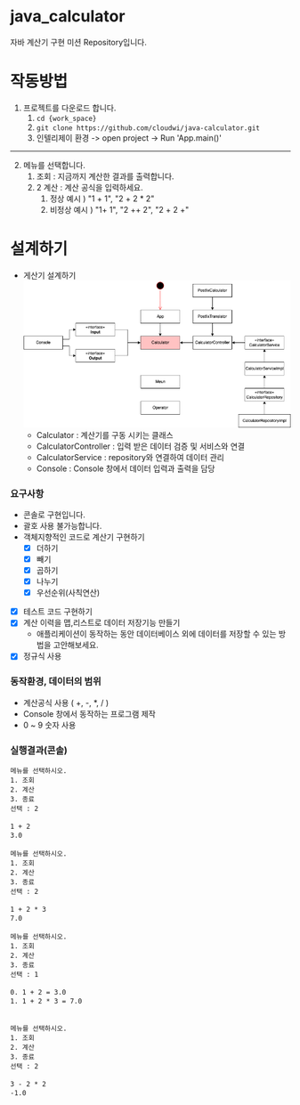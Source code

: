 # java_calculator
자바 계산기 구현 미션 Repository입니다.

# 작동방법

1. 프로젝트를 다운로드 합니다.
   1. ```cd {work_space}```
   2. ```git clone https://github.com/cloudwi/java-calculator.git```
   3. 인텔리제이 환경 -> open project -> Run 'App.main()'
---
2. 메뉴를 선택합니다.
   1. 조회 : 지금까지 계산한 결과를 출력합니다.
   2. 2 계산 : 계산 공식을 입력하세요.
      1. 정상 예시 ) "1 + 1", "2 + 2 * 2"
      2. 비정상 예시 ) "1+ 1", "2 ++ 2", "2 + 2 +"

[//]: # ()
[//]: # (### 이곳은 공개 Repo입니다.)

[//]: # (1. 여러분의 포트폴리오로 사용하셔도 됩니다.)

[//]: # (2. 때문에 이 repo를 fork한 뒤)

[//]: # (3. 여러분의 개인 Repo에 작업하며 )

[//]: # (4. 이 Repo에 PR을 보내어 멘토의 코드 리뷰와 피드백을 받으세요.)
[//]: # ()
[//]: # (### Branch 명명 규칙 + 팀의 PR규칙 정하기)

[//]: # (1. 여러분 repo는 알아서 해주시고 😀&#40;본인 레포니 main으로 하셔두 되져&#41;)

[//]: # (2. prgrms-be-devcourse/spring-board 레포로 PR시 branch는 gituser_id을 적어주세요 :&#41;  )

[//]: # (    - base repo : `여기repo` base : `username` ← head repo : `여러분repo` compare : `main`또는 `github_id`)

[//]: # (3. 실제 진행할 PR규칙은 멘토+팀원들과 정하여 진행해주세요 :&#41; )

[//]: # (    - ← head repo : `여러분repo` compare : `main`로 할지)

[//]: # (    - 또는 ← head repo : `여러분repo` compare : `github_id`로 할지)

[//]: # (- 참고 : [Github 위치 및 피드백 기준 가이드]&#40;https://www.notion.so/backend-devcourse/Github-76339434b23e4aa49e1d97fb2ab1ec5f&#41;)
[//]: # ()
[//]: # (### 과제를 통해 기대하는 역량)

[//]: # ()
[//]: # (- 깃허브를 통한 코드리뷰를 경험해보자)

[//]: # (- 기본적인 테스트 코드 작성 및 활용하는 능력해보자)

[//]: # (- 스스로 OOP를 생각하고 코드로 옮길 수 있는 능력해보자)

# 설계하기

- 게산기 설계하기
![UML](./UML.png)
  - Calculator : 계산기를 구동 시키는 클래스
  - CalculatorController : 입력 받은 데이터 검증 및 서비스와 연결
  - CalculatorService : repository와 연결하여 데이터 관리
  - Console : Console 창에서 데이터 입력과 출력을 담당

### 요구사항
- 콘솔로 구현입니다.
- 괄호 사용 불가능합니다.
- 객체지향적인 코드로 계산기 구현하기
    - [x]  더하기
    - [x]  빼기
    - [x]  곱하기
    - [x]  나누기
    - [x]  우선순위(사칙연산)
- [x]  테스트 코드 구현하기
- [x]  계산 이력을 맵,리스트로 데이터 저장기능 만들기
    - 애플리케이션이 동작하는 동안 데이터베이스 외에 데이터를 저장할 수 있는 방법을 고안해보세요.
- [x] 정규식 사용

### 동작환경, 데이터의 범위

- 계산공식 사용 ( +, -, *, / )
- Console 창에서 동작하는 프로그램 제작
- 0 ~ 9 숫자 사용

### 실행결과(콘솔)
```
메뉴를 선택하시오.
1. 조회
2. 계산
3. 종료
선택 : 2

1 + 2
3.0

메뉴를 선택하시오.
1. 조회
2. 계산
3. 종료
선택 : 2

1 + 2 * 3
7.0

메뉴를 선택하시오.
1. 조회
2. 계산
3. 종료
선택 : 1

0. 1 + 2 = 3.0
1. 1 + 2 * 3 = 7.0


메뉴를 선택하시오.
1. 조회
2. 계산
3. 종료
선택 : 2

3 - 2 * 2
-1.0
```